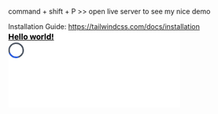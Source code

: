 command + shift + P >> open live server to see my nice demo

Installation Guide:
https://tailwindcss.com/docs/installation
![alt text](image.png)

